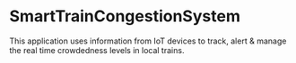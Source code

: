 # SmartTrainCongestionSystem
This application uses information from IoT devices to track, alert &amp; manage the real time crowdedness levels in local trains.
